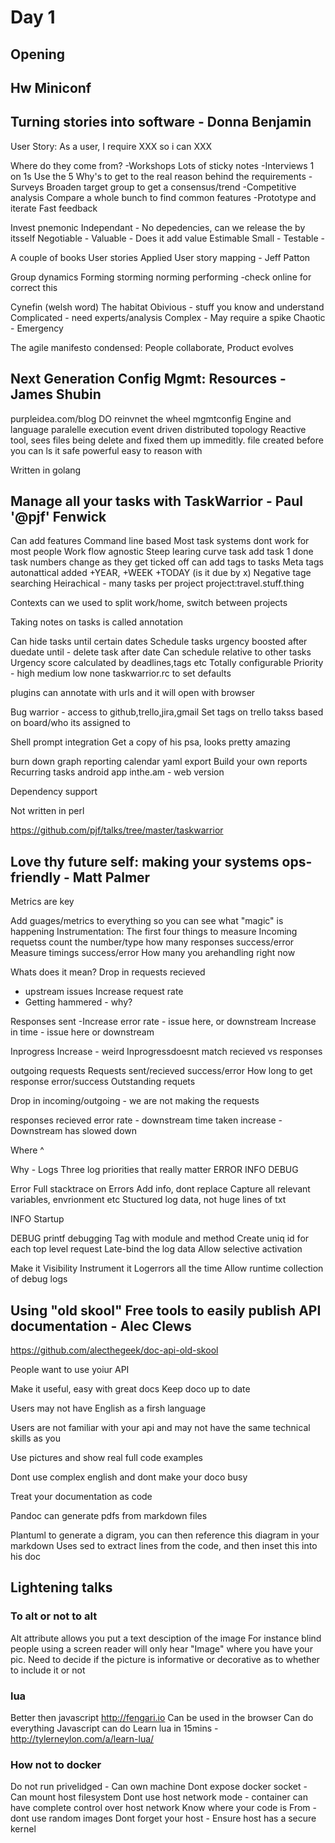 # Day 1

## Opening

## Hw Miniconf

## Turning stories into software - Donna Benjamin

User Story:
As a user, I require XXX so i can XXX

Where do they come from?
-Workshops
Lots of sticky notes
-Interviews
1 on 1s
Use the 5 Why's to get to the real reason behind the requirements
-Surveys
Broaden target group to get a consensus/trend
-Competitive analysis
Compare a whole bunch to find common features
-Prototype and iterate
Fast feedback

Invest pnemonic
Independant - No depedencies, can we release the by itsself
Negotiable - 
Valuable - Does it add value
Estimable 
Small -
Testable - 

A couple of books
User stories Applied
User story mapping - Jeff Patton

Group dynamics
Forming storming norming performing -check online for correct this

Cynefin (welsh word)
The habitat
Obivious - stuff you know and understand
Complicated - need experts/analysis
Complex - May require a spike
Chaotic - Emergency

The agile manifesto condensed:
People collaborate, Product evolves

## Next Generation Config Mgmt: Resources - James Shubin
purpleidea.com/blog
DO reinvnet the wheel
mgmtconfig
Engine and language
paralelle execution
event driven
distributed topology
Reactive tool, sees files being delete and fixed them up immeditly. file created before you can ls it
safe 
powerful 
easy to reason with

Written in golang


## Manage all your tasks with TaskWarrior - Paul '@pjf' Fenwick

Can add features
Command line based
Most task systems dont work for most people
Work flow agnostic
Steep learing curve
task add
task 1 done
task numbers change as they get ticked off
can add tags to tasks
Meta tags autonattical added
+YEAR, +WEEK +TODAY  (is it due by x)
Negative tage searching 
Heirachical - many tasks per project
project:travel.stuff.thing

Contexts can we used to split work/home, switch between projects

Taking notes on tasks is called annotation 

Can hide tasks until certain dates
Schedule tasks  urgency boosted after duedate
until - delete task after date
Can schedule relative to other tasks
Urgency score calculated by deadlines,tags etc
Totally configurable
Priority - high medium low none
taskwarrior.rc to set defaults

plugins
can annotate with urls and it will open with browser

Bug warrior - access to github,trello,jira,gmail
Set tags on trello takss based on board/who its assigned to

Shell prompt integration
Get a copy of his psa, looks pretty amazing

burn down graph reporting
calendar
yaml export
Build your own reports
Recurring tasks
android app
inthe.am - web version

Dependency support

Not written in perl

https://github.com/pjf/talks/tree/master/taskwarrior

## Love thy future self: making your systems ops-friendly - Matt Palmer

Metrics are key

Add guages/metrics to everything so you can see what "magic" is happening
Instrumentation: The first four things to measure
Incoming requetss
count the number/type
how many responses success/error
Measure timings success/error
How many you arehandling right now

Whats does it mean?
Drop in requests recieved
- upstream issues
Increase request rate
- Getting hammered - why?

Responses sent
-Increase error rate - issue here, or downstream
Increase in time - issue here or downstream

Inprogress
Increase  - weird
Inprogressdoesnt match recieved vs responses

outgoing requests
Requests sent/recieved success/error
How long to get response error/success
Outstanding requets

Drop in incoming/outgoing - we are not making the requests

responses recieved
error rate - downstream
time taken increase - Downstream has slowed down

Where ^

Why - Logs
Three log priorities that really matter
ERROR
INFO
DEBUG

Error
Full stacktrace on Errors
Add info, dont replace
Capture all relevant variables, envrionment etc
Stuctured log data, not huge lines of txt

INFO
Startup

DEBUG
printf debugging
Tag with module and method
Create uniq id for each top level request
Late-bind the log data
Allow selective activation

Make it Visibility
Instrument it
Logerrors all the time
Allow runtime collection of debug logs

## Using "old skool" Free tools to easily publish API documentation - Alec Clews

https://github.com/alecthegeek/doc-api-old-skool

People want to use yoiur API

Make it useful, easy with great docs
Keep doco up to date

Users may not have English as a firsh language

Users are not familiar with your api and may not have the same technical skills as you

Use pictures and show real full code examples

Dont use complex english and dont make your doco busy

Treat your documentation as code

Pandoc can generate pdfs from markdown files

Plantuml to generate a digram, you can then reference this diagram in your markdown
Uses sed to extract lines from the code, and then inset this into his doc

## Lightening talks
### To alt or not to alt
Alt attribute allows you put a text desciption of the image
For instance blind people using a screen reader will only hear "Image" where you have your pic. 
Need to decide if the picture is informative or decorative as to whether to include it or not

### lua
Better then javascript
http://fengari.io
Can be used in the browser
Can do everything Javascript can do
Learn lua in 15mins - http://tylerneylon.com/a/learn-lua/

### How not to docker
Do not run privelidged - Can own machine
Dont expose docker socket - Can mount host filesystem
Dont use host network mode - container can have complete control over host network
Know where your code is From - dont use random images
Dont forget your host - Ensure host has a secure kernel



